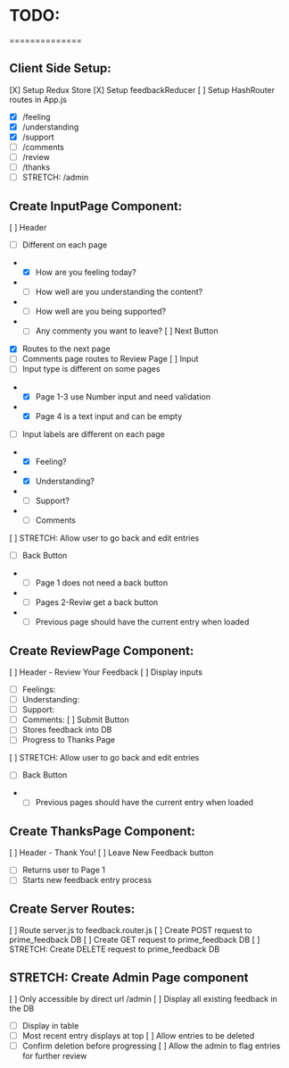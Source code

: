 # TODO:
==============

## Client Side Setup:

[X] Setup Redux Store
[X] Setup feedbackReducer
[ ] Setup HashRouter routes in App.js
- [X] /feeling
- [X] /understanding
- [X] /support
- [ ] /comments
- [ ] /review
- [ ] /thanks
- [ ] STRETCH: /admin

## Create InputPage Component:

[ ] Header
 - [ ] Different on each page
 - - [X] How are you feeling today?
 - - [ ] How well are you understanding the content?
 - - [ ] How well are you being supported?
 - - [ ] Any commenty you want to leave?
[ ] Next Button
- [X] Routes to the next page
- [ ] Comments page routes to Review Page
[ ] Input
- [ ] Input type is different on some pages
- - [X] Page 1-3 use Number input and need validation
- - [X] Page 4 is a text input and can be empty
- [ ] Input labels are different on each page
- - [X] Feeling?
- - [X] Understanding?
- - [ ] Support?
- - [ ] Comments

[ ] STRETCH: Allow user to go back and edit entries
- [ ] Back Button
- - [ ] Page 1 does not need a back button
- - [ ] Pages 2-Reviw get a back button
- - [ ] Previous page should have the current entry when loaded

## Create ReviewPage Component:

[ ] Header - Review Your Feedback
[ ] Display inputs
- [ ] Feelings:
- [ ] Understanding: 
- [ ] Support: 
- [ ] Comments: 
[ ] Submit Button
- [ ] Stores feedback into DB
- [ ] Progress to Thanks Page

[ ] STRETCH: Allow user to go back and edit entries
- [ ] Back Button
- - [ ] Previous pages should have the current entry when loaded

## Create ThanksPage Component:

[ ] Header - Thank You!
[ ] Leave New Feedback button
- [ ] Returns user to Page 1
- [ ] Starts new feedback entry process

## Create Server Routes:

[ ] Route server.js to feedback.router.js
[ ] Create POST request to prime_feedback DB
[ ] Create GET request to prime_feedback DB
[ ] STRETCH: Create DELETE request to prime_feedback DB

## STRETCH: Create Admin Page component

[ ] Only accessible by direct url /admin
[ ] Display all existing feedback in the DB
- [ ] Display in table
- [ ] Most recent entry displays at top
[ ] Allow entries to be deleted
- [ ] Confirm deletion before progressing
[ ] Allow the admin to flag entries for further review
